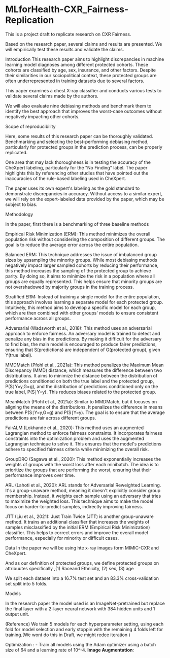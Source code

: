# MLforHealth-CXR_Fairness-Replication

This is a project draft to replicate research on CXR Fairness.

Based on the research paper, several claims and results are presented. We will empirically test these results and validate the claims.

Introduction
This research paper aims to highlight discrepancies in machine learning model diagnoses among different protected cohorts. These cohorts are classified by age, sex, insurance, and other factors. Despite their similarities in our sociopolitical context, these protected groups are often underrepresented in training datasets due to several factors.

This paper examines a chest X-ray classifier and conducts various tests to validate several claims made by the authors.

We will also evaluate nine debiasing methods and benchmark them to identify the best approach that improves the worst-case outcomes without negatively impacting other cohorts.

Scope of reproducibility

Here, some results of this research paper can be thoroughly validated. Benchmarking and selecting the best-performing debiasing method, particularly for protected groups in the prediction process, can be properly replicated.

One area that may lack thoroughness is in testing the accuracy of the CheXpert labeling, particularly for the "No Finding" label. The paper highlights this by referencing other studies that have pointed out the inaccuracies of the rule-based labeling used in CheXpert.

The paper uses its own expert's labeling as the gold standard to demonstrate discrepancies in accuracy. Without access to a similar expert, we will rely on the expert-labeled data provided by the paper, which may be subject to bias.

Methodology

In the paper, first there is a benchmarking of three baseline methods

Empirical Risk Minimization (ERM): This method minimizes the overall population risk without considering the composition of different groups. The goal is to reduce the average error across the entire population.

Balanced ERM: This technique addresses the issue of imbalanced group sizes by upsampling the minority groups. While most debiasing methods negatively impact larger sampled cohorts by reducing their performance, this method increases the sampling of the protected group to achieve parity. By doing so, it aims to minimize the risk in a population where all groups are equally represented. This helps ensure that minority groups are not overshadowed by majority groups in the training process.

Stratified ERM: Instead of training a single model for the entire population, this approach involves learning a separate model for each protected group. Intuitively, this method aims to develop a specific model for each group, which are then combined with other groups' models to ensure consistent performance across all groups.

Adversarial (Wadsworth et al., 2018): This method uses an adversarial approach to enforce fairness. An adversary model is trained to detect and penalize any bias in the predictions. By making it difficult for the adversary to find bias, the main model is encouraged to produce fairer predictions, ensuring that S(predictions) are independent of G(protected group), given Y(true label).

MMDMatch (Pfohl et al., 2021a): This method penalizes the Maximum Mean Discrepancy (MMD) distance, which measures the difference between two distributions. It aims to minimize the distance between the distribution of predictions conditioned on both the true label and the protected group, P(S∣Y=y,G=g), and the distribution of predictions conditioned only on the true label, P(S∣Y=y). This reduces biases related to the protected group.

MeanMatch (Pfohl et al., 2021a): Similar to MMDMatch, but it focuses on aligning the means of the distributions. It penalizes the difference in means between P(S∣Y=y,G=g) and P(S∣Y=y). The goal is to ensure that the average predictions are fair across different groups.

FairALM (Lokhande et al., 2020): This method uses an augmented Lagrangian method to enforce fairness constraints. It incorporates fairness constraints into the optimization problem and uses the augmented Lagrangian technique to solve it. This ensures that the model's predictions adhere to specified fairness criteria while minimizing the overall risk.

GroupDRO (Sagawa et al., 2020): This method exponentially increases the weights of groups with the worst loss after each minibatch. The idea is to prioritize the groups that are performing the worst, ensuring that their performance improves over time.

ARL (Lahoti et al., 2020): ARL stands for Adversarial Reweighted Learning. It's a group-unaware method, meaning it doesn't explicitly consider group membership. Instead, it weights each sample using an adversary that tries to maximize the weighted loss. This technique aims to make the model focus on harder-to-predict samples, indirectly improving fairness.

JTT (Liu et al., 2021): Just Train Twice (JTT) is another group-unaware method. It trains an additional classifier that increases the weights of samples misclassified by the initial ERM (Empirical Risk Minimization) classifier. This helps to correct errors and improve the overall model performance, especially for minority or difficult cases.

Data
In the paper we will be using hte x-ray images form MIMIC-CXR and CheXpert.

And as our definition of protected groups, we define protected groups on attribuutes specifically ,(1) Raceand Ethnicity, (2) sex, (3) age

We split each dataset into a 16.7% test set and an 83.3% cross-validation set split into 5 folds.

Models

In the research paper the model used is an ImageNet-pretrained but replace the final layer with a 2-layer neural network with 384 hidden units and 1 output unit.

(Reference) We train 5 models for each hyperparameter setting, using each fold for model selection and early stoppin with the remaining 4 folds left for training.(We wont do this in Draft, we might redce iteration )

Optimization : - Train all models using the Adam optimizer using a batch size of 64 and a learning rate of 10^-4.
**Image Augmentation**:
